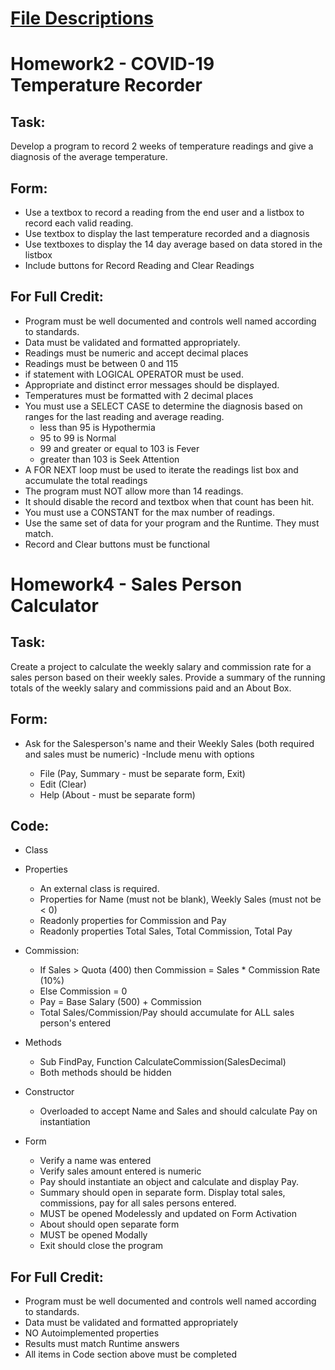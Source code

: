 # [File Descriptions](https://www.condesigns.com/)

# Homework2 - COVID-19 Temperature Recorder

## Task:
Develop a program to record 2 weeks of temperature readings and give a diagnosis of the average temperature.

## Form: 
- Use a textbox to record a reading from the end user and a listbox to record each valid reading.
- Use textbox to display the last temperature recorded and a diagnosis
- Use textboxes to display the 14 day average based on data stored in the listbox
- Include buttons for Record Reading and Clear Readings

## For Full Credit:
- Program must be well documented and controls well named according to standards.
- Data must be validated and formatted appropriately. 
- Readings must be numeric and accept decimal places
- Readings must be between 0 and 115 
- if statement with LOGICAL OPERATOR must be used.
- Appropriate and distinct error messages should be displayed.
- Temperatures must be formatted with 2 decimal places
- You must use a SELECT CASE  to determine the diagnosis based on ranges for the last reading and average reading.
  - less than 95 is Hypothermia
  - 95 to 99 is Normal
  - 99 and greater or equal to 103 is Fever
  - greater than 103 is Seek Attention
- A FOR NEXT loop must be used to iterate the readings list box and accumulate the total readings
- The program must NOT  allow more than 14 readings.
- It should disable the record and textbox when that count has been hit.
- You must use a CONSTANT    for the max number of readings.
- Use the same set of data for your program and the Runtime.  They must match.
- Record and Clear buttons must be functional

# Homework4 - Sales Person Calculator

## Task:
Create a project to calculate the weekly salary and commission rate for a sales person based on their weekly sales. Provide a summary of the running totals of the weekly salary and commissions paid and an About Box.

## Form: 
- Ask for the Salesperson's name and their Weekly Sales (both required and sales must be numeric)
-Include menu with options

  - File (Pay, Summary - must be separate form, Exit)
  - Edit (Clear)
  - Help (About - must be separate form)

## Code: 
  - Class
  - Properties
    - An external class is required.
    - Properties for Name (must not be blank), Weekly Sales (must not be < 0)
    - Readonly properties for Commission and Pay
    - Readonly properties Total Sales, Total Commission, Total Pay 
- Commission:
  - If Sales > Quota (400) then Commission = Sales * Commission Rate (10%) 
  - Else Commission = 0
  - Pay = Base Salary (500) + Commission
  - Total Sales/Commission/Pay should accumulate for ALL sales person's entered

- Methods
  - Sub FindPay, Function CalculateCommission(SalesDecimal)
  - Both methods should be hidden 

- Constructor
  - Overloaded to accept Name and Sales and should calculate Pay on instantiation
- Form
  - Verify a name was entered
  - Verify sales amount entered is numeric
  - Pay should instantiate an object and calculate and display Pay.
  - Summary should open in separate form. Display total sales, commissions, pay for all sales persons entered.  
  - MUST be opened Modelessly and updated on Form Activation
  - About should open separate form
  - MUST be opened Modally
  - Exit should close the program 

## For Full Credit:
- Program must be well documented and controls well named according to standards.
- Data must be validated and formatted appropriately
- NO Autoimplemented properties
- Results must match Runtime answers
- All items in Code section above must be completed
